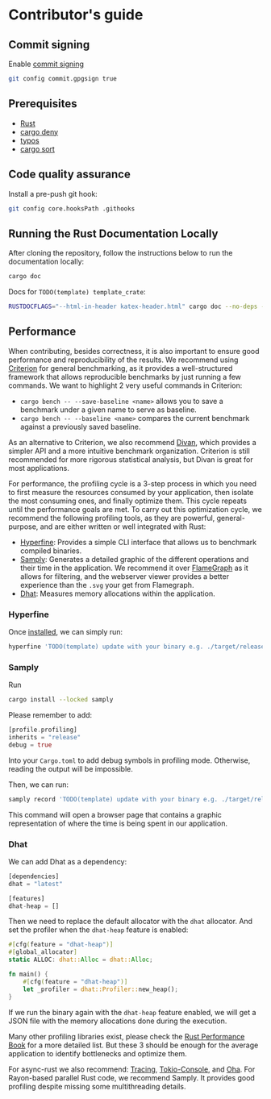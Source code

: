 # Contributor's guide

## Commit signing

Enable [commit signing](https://docs.github.com/en/authentication/managing-commit-signature-verification/signing-commits)

```sh
git config commit.gpgsign true
```

## Prerequisites

* [Rust](https://www.rust-lang.org/tools/install)
* [cargo deny](https://github.com/EmbarkStudios/cargo-deny)
* [typos](https://github.com/crate-ci/typos?tab=readme-ov-file#install)
* [cargo sort](https://github.com/DevinR528/cargo-sort)

## Code quality assurance

Install a pre-push git hook:

```sh
git config core.hooksPath .githooks
```

## Running the Rust Documentation Locally
After cloning the repository, follow the instructions below to run the documentation locally:

```sh
cargo doc
```

Docs for `TODO(template) template_crate`:

```sh
RUSTDOCFLAGS="--html-in-header katex-header.html" cargo doc --no-deps -p template_crate --open
```

## Performance
When contributing, besides correctness, it is also important to ensure good performance and reproducibility of the results.
We recommend using [Criterion](https://crates.io/crates/criterion) for general benchmarking, as it provides a well-structured framework that allows reproducible benchmarks by just running a few commands.
We want to highlight 2 very useful commands in Criterion:
- `cargo bench -- --save-baseline <name>` allows you to save a benchmark under a given name to serve as baseline.
- `cargo bench -- --baseline <name>` compares the current benchmark against a previously saved baseline.

As an alternative to Criterion, we also recommend [Divan](https://crates.io/crates/divan), which provides a simpler API and a more intuitive benchmark organization.
Criterion is still recommended for more rigorous statistical analysis, but Divan is great for most applications.

For performance, the profiling cycle is a 3-step process in which you need to first measure the resources consumed by your application, then isolate the most consuming ones, and finally optimize them.
This cycle repeats until the performance goals are met.
To carry out this optimization cycle, we recommend the following profiling tools, as they are powerful, general-purpose, and are either written or well integrated with Rust:
* [Hyperfine](https://crates.io/crates/hyperfine): Provides a simple CLI interface that allows us to benchmark compiled binaries. 
* [Samply](https://crates.io/crates/samply): Generates a detailed graphic of the different operations and their time in the application. We recommend it over [FlameGraph](https://crates.io/crates/flamegraph) as it allows for filtering, and the webserver viewer provides a better experience than the `.svg` your get from Flamegraph. 
* [Dhat](https://crates.io/crates/dhat): Measures memory allocations within the application.

### Hyperfine
Once [installed](https://github.com/sharkdp/hyperfine?tab=readme-ov-file#installation), we can simply run:
```sh
hyperfine 'TODO(template) update with your binary e.g. ./target/release/...' 
```
### Samply
Run
```sh
cargo install --locked samply
```
Please remember to add:
```rust
[profile.profiling]
inherits = "release"
debug = true
```
Into your `Cargo.toml` to add debug symbols in profiling mode.
Otherwise, reading the output will be impossible.

Then, we can run:
```sh
samply record 'TODO(template) update with your binary e.g. ./target/release/...'
```
This command will open a browser page that contains a graphic representation of where the time is being spent in our application. 

### Dhat
We can add Dhat as a dependency:
```rust
[dependencies]
dhat = "latest"

[features]
dhat-heap = []
```
Then we need to replace the default allocator with the `dhat` allocator.
And set the profiler when the `dhat-heap` feature is enabled:
```rust
#[cfg(feature = "dhat-heap")]
#[global_allocator]
static ALLOC: dhat::Alloc = dhat::Alloc;

fn main() {
    #[cfg(feature = "dhat-heap")]
    let _profiler = dhat::Profiler::new_heap();
}
```
If we run the binary again with the `dhat-heap` feature enabled, we will get a JSON file with the memory allocations done during the execution.

Many other profiling libraries exist, please check the [Rust Performance Book](https://nnethercote.github.io/perf-book/profiling.html) for a more detailed list.
But these 3 should be enough for the average application to identify bottlenecks and optimize them.

For async-rust we also recommend: [Tracing](https://crates.io/crates/tracing), [Tokio-Console](https://crates.io/crates/tokio-console), and [Oha](https://crates.io/crates/oha).
For Rayon-based parallel Rust code, we recommend Samply.
It provides good profiling despite missing some multithreading details.